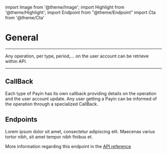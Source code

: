 import Image from '@theme/Image';
import Highlight from '@theme/Highlight';
import Endpoint from "@theme/Endpoint"
import Cta from '@theme/Cta'

# General


---
<Highlight>

Any operation, per type, period,... on the user account can be retrieve within API.
  
</Highlight>

---


## CallBack

Each type of Payin has its own callback providing details on the operation and the user account update.
Any user getting a Payin can be informed of the operation through a specialized CallBack.

## Endpoints

Lorem ipsum dolor sit amet, consectetur adipiscing elit. Maecenas varius tortor nibh, sit amet tempor nibh finibus et.


More information regarding this endpoint in the [API reference](/api/Core)

<Endpoint apiUrl="/v1.0/migrationProxy" path="/api​/v1.0​/users​/{userid}​/kyc​/identitycontrol" method="post"/>

<!-- <Endpoint apiUrl="/v1.0/migrationProxy" path="​/api/v1.0/users/{userid}/cards/{id}" method="delete"/> -->

<Cta
  context="doc"
  ui="button"
  link="/api/Core"
  label="Try it out"
/>

